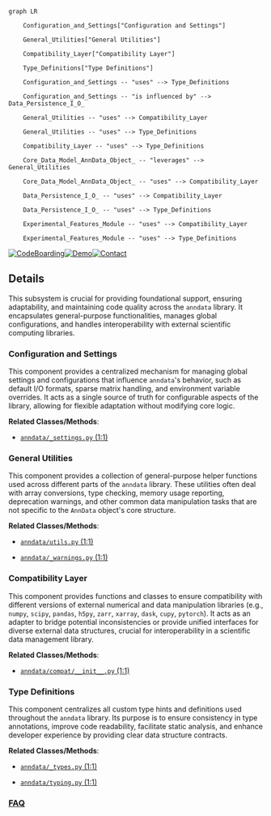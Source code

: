 ```mermaid

graph LR

    Configuration_and_Settings["Configuration and Settings"]

    General_Utilities["General Utilities"]

    Compatibility_Layer["Compatibility Layer"]

    Type_Definitions["Type Definitions"]

    Configuration_and_Settings -- "uses" --> Type_Definitions

    Configuration_and_Settings -- "is influenced by" --> Data_Persistence_I_O_

    General_Utilities -- "uses" --> Compatibility_Layer

    General_Utilities -- "uses" --> Type_Definitions

    Compatibility_Layer -- "uses" --> Type_Definitions

    Core_Data_Model_AnnData_Object_ -- "leverages" --> General_Utilities

    Core_Data_Model_AnnData_Object_ -- "uses" --> Compatibility_Layer

    Data_Persistence_I_O_ -- "uses" --> Compatibility_Layer

    Data_Persistence_I_O_ -- "uses" --> Type_Definitions

    Experimental_Features_Module -- "uses" --> Compatibility_Layer

    Experimental_Features_Module -- "uses" --> Type_Definitions

```



[![CodeBoarding](https://img.shields.io/badge/Generated%20by-CodeBoarding-9cf?style=flat-square)](https://github.com/CodeBoarding/GeneratedOnBoardings)[![Demo](https://img.shields.io/badge/Try%20our-Demo-blue?style=flat-square)](https://www.codeboarding.org/demo)[![Contact](https://img.shields.io/badge/Contact%20us%20-%20contact@codeboarding.org-lightgrey?style=flat-square)](mailto:contact@codeboarding.org)



## Details



This subsystem is crucial for providing foundational support, ensuring adaptability, and maintaining code quality across the `anndata` library. It encapsulates general-purpose functionalities, manages global configurations, and handles interoperability with external scientific computing libraries.



### Configuration and Settings

This component provides a centralized mechanism for managing global settings and configurations that influence `anndata`'s behavior, such as default I/O formats, sparse matrix handling, and environment variable overrides. It acts as a single source of truth for configurable aspects of the library, allowing for flexible adaptation without modifying core logic.





**Related Classes/Methods**:



- <a href="https://github.com/scverse/anndata/blob/main/src/anndata/_settings.py#L1-L1" target="_blank" rel="noopener noreferrer">`anndata/_settings.py` (1:1)</a>





### General Utilities

This component provides a collection of general-purpose helper functions used across different parts of the `anndata` library. These utilities often deal with array conversions, type checking, memory usage reporting, deprecation warnings, and other common data manipulation tasks that are not specific to the `AnnData` object's core structure.





**Related Classes/Methods**:



- <a href="https://github.com/scverse/anndata/blob/main/src/anndata/utils.py#L1-L1" target="_blank" rel="noopener noreferrer">`anndata/utils.py` (1:1)</a>

- <a href="https://github.com/scverse/anndata/blob/main/src/anndata/_warnings.py#L1-L1" target="_blank" rel="noopener noreferrer">`anndata/_warnings.py` (1:1)</a>





### Compatibility Layer

This component provides functions and classes to ensure compatibility with different versions of external numerical and data manipulation libraries (e.g., `numpy`, `scipy`, `pandas`, `h5py`, `zarr`, `xarray`, `dask`, `cupy`, `pytorch`). It acts as an adapter to bridge potential inconsistencies or provide unified interfaces for diverse external data structures, crucial for interoperability in a scientific data management library.





**Related Classes/Methods**:



- <a href="https://github.com/scverse/anndata/blob/main/src/anndata/compat/__init__.py#L1-L1" target="_blank" rel="noopener noreferrer">`anndata/compat/__init__.py` (1:1)</a>





### Type Definitions

This component centralizes all custom type hints and definitions used throughout the `anndata` library. Its purpose is to ensure consistency in type annotations, improve code readability, facilitate static analysis, and enhance developer experience by providing clear data structure contracts.





**Related Classes/Methods**:



- <a href="https://github.com/scverse/anndata/blob/main/src/anndata/_types.py#L1-L1" target="_blank" rel="noopener noreferrer">`anndata/_types.py` (1:1)</a>

- <a href="https://github.com/scverse/anndata/blob/main/src/anndata/typing.py#L1-L1" target="_blank" rel="noopener noreferrer">`anndata/typing.py` (1:1)</a>









### [FAQ](https://github.com/CodeBoarding/GeneratedOnBoardings/tree/main?tab=readme-ov-file#faq)